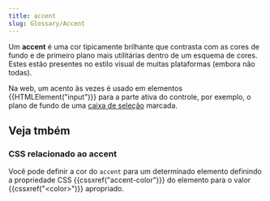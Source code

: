 ```yaml
---
title: accent
slug: Glossary/Accent
---
```


Um **accent** é uma cor tipicamente brilhante que contrasta com as cores de fundo e de primeiro plano mais utilitárias dentro de um esquema de cores. Estes estão presentes no estilo visual de muitas plataformas (embora não todas).

Na web, um acento às vezes é usado em elementos {{HTMLElement("input")}} para a parte ativa do controle, por exemplo, o plano de fundo de uma [caixa de seleção](/pt-BR/docs/Web/HTML/Element/input/checkbox) marcada.

## Veja tmbém

### CSS relacionado ao **accent**

Você pode definir a cor do `accent` para um determinado elemento definindo a propriedade CSS {{cssxref("accent-color")}} do elemento para o valor {{cssxref("&lt;color&gt;")}} apropriado.
